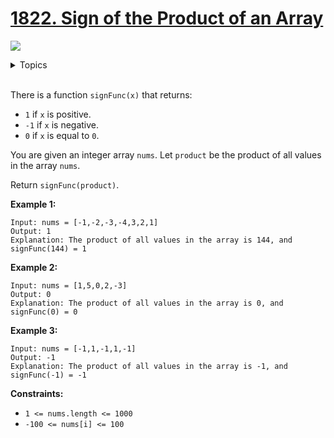 # [1822. Sign of the Product of an Array](https://leetcode.cn/problems/sign-of-the-product-of-an-array/description/)

![](https://img.shields.io/badge/Difficulty-Easy-green.svg)

<details>
<summary>Topics</summary>

* [`Array`](https://leetcode.com/tag/array/)
* [`Math`](https://leetcode.com/tag/math/)

</details>
<br />

There is a function `signFunc(x)` that returns:

 + `1` if `x` is positive.
 + `-1` if `x` is negative.
 + `0` if `x` is equal to `0`.

You are given an integer array `nums`. Let `product` be the product of all values in the array `nums`.

Return `signFunc(product)`.

**Example 1:**

    Input: nums = [-1,-2,-3,-4,3,2,1]
    Output: 1
    Explanation: The product of all values in the array is 144, and signFunc(144) = 1

**Example 2:**

    Input: nums = [1,5,0,2,-3]
    Output: 0
    Explanation: The product of all values in the array is 0, and signFunc(0) = 0

**Example 3:**

    Input: nums = [-1,1,-1,1,-1]
    Output: -1
    Explanation: The product of all values in the array is -1, and signFunc(-1) = -1
 

**Constraints:**

 + `1 <= nums.length <= 1000`
 + `-100 <= nums[i] <= 100`
